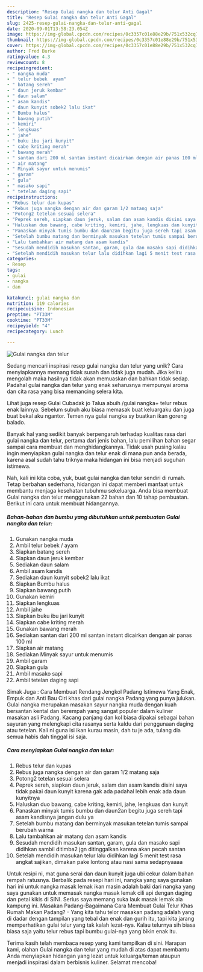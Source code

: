 ```yaml
---
description: "Resep Gulai nangka dan telur Anti Gagal"
title: "Resep Gulai nangka dan telur Anti Gagal"
slug: 2425-resep-gulai-nangka-dan-telur-anti-gagal
date: 2020-09-01T13:58:23.054Z
image: https://img-global.cpcdn.com/recipes/0c3357c01e88e29b/751x532cq70/gulai-nangka-dan-telur-foto-resep-utama.jpg
thumbnail: https://img-global.cpcdn.com/recipes/0c3357c01e88e29b/751x532cq70/gulai-nangka-dan-telur-foto-resep-utama.jpg
cover: https://img-global.cpcdn.com/recipes/0c3357c01e88e29b/751x532cq70/gulai-nangka-dan-telur-foto-resep-utama.jpg
author: Fred Burke
ratingvalue: 4.3
reviewcount: 8
recipeingredient:
- " nangka muda"
- " telur bebek  ayam"
- " batang sereh"
- " daun jeruk kembar"
- " daun salam"
- " asam kandis"
- " daun kunyit sobek2 lalu ikat"
- " Bumbu halus"
- " bawang putih"
- " kemiri"
- " lengkuas"
- " jahe"
- " buku ibu jari kunyit"
- " cabe kriting merah"
- " bawang merah"
- " santan dari 200 ml santan instant dicairkan dengan air panas 100 ml"
- " air matang"
- " Minyak sayur untuk menumis"
- " garam"
- " gula"
- " masako sapi"
- " tetelan daging sapi"
recipeinstructions:
- "Rebus telur dan kupas"
- "Rebus juga nangka dengan air dan garam 1/2 matang saja"
- "Potong2 tetelan sesuai selera"
- "Peprek sereh, siapkan daun jeruk, salam dan asam kandis disini saya tidak pakai daun kunyit karena gak ada padahal lebih enak ada daun kunyitnya"
- "Haluskan duo bawang, cabe kriting, kemiri, jahe, lengkuas dan kunyit"
- "Panaskan minyak tumis bumbu dan daun2an begitu juga sereh tapi asam kandisnya jangan dulu ya"
- "Setelah bumbu matang dan berminyak masukan tetelan tumis sampai berubah warna"
- "Lalu tambahkan air matang dan asam kandis"
- "Sesudah mendidih masukan santan, garam, gula dan masako sapi didihkan sambil ditimba2 jgn ditinggalkan karena akan pecah santan"
- "Setelah mendidih masukan telur lalu didihkan lagi 5 menit test rasa angkat sajikan, dimakan pake lontong atau nasi sama sedapnyaaaa"
categories:
- Resep
tags:
- gulai
- nangka
- dan

katakunci: gulai nangka dan 
nutrition: 119 calories
recipecuisine: Indonesian
preptime: "PT33M"
cooktime: "PT33M"
recipeyield: "4"
recipecategory: Lunch

---
```



![Gulai nangka dan telur](https://img-global.cpcdn.com/recipes/0c3357c01e88e29b/751x532cq70/gulai-nangka-dan-telur-foto-resep-utama.jpg)

Sedang mencari inspirasi resep gulai nangka dan telur yang unik? Cara menyiapkannya memang tidak susah dan tidak juga mudah. Jika keliru mengolah maka hasilnya tidak akan memuaskan dan bahkan tidak sedap. Padahal gulai nangka dan telur yang enak seharusnya mempunyai aroma dan cita rasa yang bisa memancing selera kita.

Lihat juga resep Gulai Cubadak jo Talua abuih /gulai nangka+ telur rebus enak lainnya. Sebelum subuh aku biasa memasak buat keluargaku dan juga buat bekal aku ngantor. Temen nya gulai nangka sy buatkan ikan goreng balado.

Banyak hal yang sedikit banyak berpengaruh terhadap kualitas rasa dari gulai nangka dan telur, pertama dari jenis bahan, lalu pemilihan bahan segar sampai cara membuat dan menghidangkannya. Tidak usah pusing kalau ingin menyiapkan gulai nangka dan telur enak di mana pun anda berada, karena asal sudah tahu triknya maka hidangan ini bisa menjadi suguhan istimewa.


Nah, kali ini kita coba, yuk, buat gulai nangka dan telur sendiri di rumah. Tetap berbahan sederhana, hidangan ini dapat memberi manfaat untuk membantu menjaga kesehatan tubuhmu sekeluarga. Anda bisa membuat Gulai nangka dan telur menggunakan 22 bahan dan 10 tahap pembuatan. Berikut ini cara untuk membuat hidangannya.

<!--inarticleads1-->

##### Bahan-bahan dan bumbu yang dibutuhkan untuk pembuatan Gulai nangka dan telur:

1. Gunakan  nangka muda
1. Ambil  telur bebek / ayam
1. Siapkan  batang sereh
1. Siapkan  daun jeruk kembar
1. Sediakan  daun salam
1. Ambil  asam kandis
1. Sediakan  daun kunyit sobek2 lalu ikat
1. Siapkan  Bumbu halus
1. Siapkan  bawang putih
1. Gunakan  kemiri
1. Siapkan  lengkuas
1. Ambil  jahe
1. Siapkan  buku ibu jari kunyit
1. Siapkan  cabe kriting merah
1. Gunakan  bawang merah
1. Sediakan  santan dari 200 ml santan instant dicairkan dengan air panas 100 ml
1. Siapkan  air matang
1. Sediakan  Minyak sayur untuk menumis
1. Ambil  garam
1. Siapkan  gula
1. Ambil  masako sapi
1. Ambil  tetelan daging sapi


Simak Juga : Cara Membuat Rendang Jengkol Padang Istimewa Yang Enak, Empuk dan Anti Bau Ciri khas dari gulai nangka Padang yang punya julukan. Gulai nangka merupakan masakan sayur nangka muda dengan kuah bersantan kental dan berempah yang sangat populer dalam kuliner masakan asli Padang. Kacang panjang dan kol biasa dipakai sebagai bahan sayuran yang melengkapi cita rasanya serta kaldu dari penggunaan daging atau tetelan. Kali ni guna isi ikan kurau masin, dah tu je ada, tulang dia semua habis dah tinggal isi saja. 

<!--inarticleads2-->

##### Cara menyiapkan Gulai nangka dan telur:

1. Rebus telur dan kupas
1. Rebus juga nangka dengan air dan garam 1/2 matang saja
1. Potong2 tetelan sesuai selera
1. Peprek sereh, siapkan daun jeruk, salam dan asam kandis disini saya tidak pakai daun kunyit karena gak ada padahal lebih enak ada daun kunyitnya
1. Haluskan duo bawang, cabe kriting, kemiri, jahe, lengkuas dan kunyit
1. Panaskan minyak tumis bumbu dan daun2an begitu juga sereh tapi asam kandisnya jangan dulu ya
1. Setelah bumbu matang dan berminyak masukan tetelan tumis sampai berubah warna
1. Lalu tambahkan air matang dan asam kandis
1. Sesudah mendidih masukan santan, garam, gula dan masako sapi didihkan sambil ditimba2 jgn ditinggalkan karena akan pecah santan
1. Setelah mendidih masukan telur lalu didihkan lagi 5 menit test rasa angkat sajikan, dimakan pake lontong atau nasi sama sedapnyaaaa


Untuk resipi ni, mat guna serai dan daun kunyit juga ubi cekur dalam bahan rempah ratusnya. Berbalik pada resepi hari ini, nangka yang saya gunakan hari ini untuk nangka masak lemak ikan masin adalah baki dari nangka yang saya gunakan untuk memasak nangka masak lemak cili api dengan daging dan petai kikis di SINI. Serius saya memang suka lauk masak lemak ala kampung ini. Masakan Padang-Bagaimana Cara Membuat Gulai Telur Khas Rumah Makan Padang? - Yang kita tahu telor masakan padang adalah yang di dadar dengan tampilan yang tebal dan enak dan gurih itu, tapi kita jarang memperhatikan gulai telur yang tak kalah lezat-nya. Kalau telurnya sih biasa biasa saja yaitu telur rebus tapi bumbu gulai-nya yang bikin enak itu. 

Terima kasih telah membaca resep yang kami tampilkan di sini. Harapan kami, olahan Gulai nangka dan telur yang mudah di atas dapat membantu Anda menyiapkan hidangan yang lezat untuk keluarga/teman ataupun menjadi inspirasi dalam berbisnis kuliner. Selamat mencoba!

